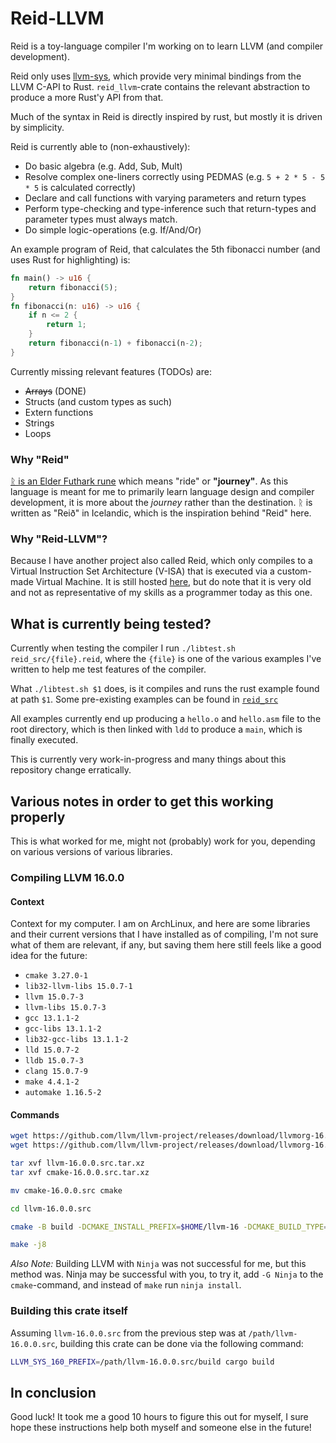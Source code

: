 # Reid-LLVM
Reid is a toy-language compiler I'm working on to learn LLVM (and compiler
development).

Reid only uses [llvm-sys](https://gitlab.com/taricorp/llvm-sys.rs), which
provide very minimal bindings from the LLVM C-API to Rust. `reid_llvm`-crate
contains the relevant abstraction to produce a more Rust'y API from that.

Much of the syntax in Reid is directly inspired by rust, but mostly it is driven
by simplicity.

Reid is currently able to (non-exhaustively):
- Do basic algebra (e.g. Add, Sub, Mult)
- Resolve complex one-liners correctly using PEDMAS (e.g. `5 + 2 * 5 - 5 *
  5` is calculated correctly)
- Declare and call functions with varying parameters and return types
- Perform type-checking and type-inference such that return-types and
  parameter types must always match.
- Do simple logic-operations (e.g. If/And/Or)

An example program of Reid, that calculates the 5th fibonacci number (and uses
Rust for highlighting) is:
```rust
fn main() -> u16 {
    return fibonacci(5);
}
fn fibonacci(n: u16) -> u16 {
    if n <= 2 {
        return 1;
    }
    return fibonacci(n-1) + fibonacci(n-2);
}
```

Currently missing relevant features (TODOs) are:
- ~~Arrays~~ (DONE)
- Structs (and custom types as such)
- Extern functions
- Strings
- Loops

### Why "Reid"

[ᚱ is an Elder Futhark rune](https://en.wikipedia.org/wiki/Raido) which means
"ride" or **"journey"**. As this language is meant for me to primarily learn
language design and compiler development, it is more about the *journey* rather
than the destination. ᚱ is written as "Reið" in Icelandic, which is the
inspiration behind "Reid" here.

### Why "Reid-LLVM"?

Because I have another project also called Reid, which only compiles to a
Virtual Instruction Set Architecture (V-ISA) that is executed via a custom-made
Virtual Machine. It is still hosted
[here](https://git.teascade.net/teascade/reid), but do note that it is very old
and not as representative of my skills as a programmer today as this one.

## What is currently being tested?

Currently when testing the compiler I run `./libtest.sh reid_src/{file}.reid`,
where the `{file}` is one of the various examples I've written to help me test
features of the compiler.

What `./libtest.sh $1` does, is it compiles and runs the rust example found at
path `$1`. Some pre-existing examples can be found in [`reid_src`](./reid_src)

All examples currently end up producing a `hello.o` and `hello.asm` file to the
root directory, which is then linked with `ldd` to produce a `main`, which is
finally executed.

This is currently very work-in-progress and many things about this repository
change erratically.

## Various notes in order to get this working properly
This is what worked for me, might not (probably) work for you, depending on
various versions of various libraries.

### Compiling LLVM 16.0.0

#### Context
Context for my computer. I am on ArchLinux, and here are some libraries and
their current versions that I have installed as of compiling, I'm not sure what
of them are relevant, if any, but saving them here still feels like a good idea
for the future:
- `cmake 3.27.0-1`
- `lib32-llvm-libs 15.0.7-1`
- `llvm 15.0.7-3`
- `llvm-libs 15.0.7-3`
- `gcc 13.1.1-2`
- `gcc-libs 13.1.1-2`
- `lib32-gcc-libs 13.1.1-2`
- `lld 15.0.7-2`
- `lldb 15.0.7-3`
- `clang 15.0.7-9`
- `make 4.4.1-2`
- `automake 1.16.5-2`

#### Commands

```sh
wget https://github.com/llvm/llvm-project/releases/download/llvmorg-16.0.0/llvm-16.0.0.src.tar.xz
wget https://github.com/llvm/llvm-project/releases/download/llvmorg-16.0.0/cmake-16.0.0.src.tar.xz

tar xvf llvm-16.0.0.src.tar.xz
tar xvf cmake-16.0.0.src.tar.xz

mv cmake-16.0.0.src cmake

cd llvm-16.0.0.src

cmake -B build -DCMAKE_INSTALL_PREFIX=$HOME/llvm-16 -DCMAKE_BUILD_TYPE=MinSizeRel -DLLVM_ENABLE_ASSERTIONS=ON -DLLVM_INCLUDE_TESTS=OFF

make -j8
```

*Also Note:* Building LLVM with `Ninja` was not successful for me, but this
method was. Ninja may be successful with you, to try it, add `-G Ninja` to the
`cmake`-command, and instead of `make` run `ninja install`.

### Building this crate itself

Assuming `llvm-16.0.0.src` from the previous step was at
`/path/llvm-16.0.0.src`, building this crate can be done via the following command:

```sh
LLVM_SYS_160_PREFIX=/path/llvm-16.0.0.src/build cargo build
```

## In conclusion
Good luck! It took me a good 10 hours to figure this out for myself, I sure hope
these instructions help both myself and someone else in the future!